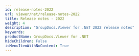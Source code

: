 ```yaml
---
id: release-notes-2022
url: viewer/net/release-notes-2022
title: Release notes - 2022
weight: 4
description: "GroupDocs.Viewer for .NET 2022 release notes"
keywords: 
productName: GroupDocs.Viewer for .NET
hideChildren: False
isMenuItemWithNoContent: True
---
```

